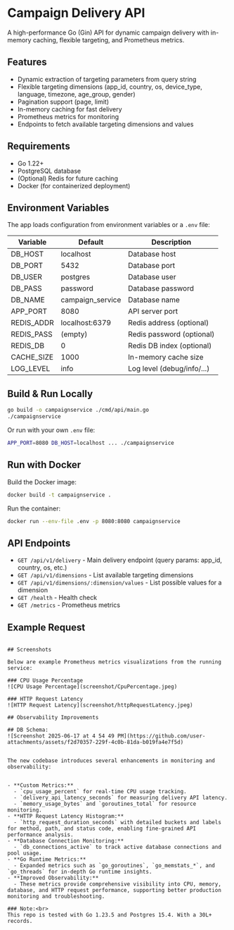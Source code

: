 # Campaign Delivery API

A high-performance Go (Gin) API for dynamic campaign delivery with in-memory caching, flexible targeting, and Prometheus metrics.

## Features
- Dynamic extraction of targeting parameters from query string
- Flexible targeting dimensions (app_id, country, os, device_type, language, timezone, age_group, gender)
- Pagination support (page, limit)
- In-memory caching for fast delivery
- Prometheus metrics for monitoring
- Endpoints to fetch available targeting dimensions and values

## Requirements
- Go 1.22+
- PostgreSQL database
- (Optional) Redis for future caching
- Docker (for containerized deployment)

## Environment Variables
The app loads configuration from environment variables or a `.env` file:

| Variable     | Default             | Description                |
|--------------|---------------------|----------------------------|
| DB_HOST      | localhost           | Database host              |
| DB_PORT      | 5432                | Database port              |
| DB_USER      | postgres            | Database user              |
| DB_PASS      | password            | Database password          |
| DB_NAME      | campaign_service    | Database name              |
| APP_PORT     | 8080                | API server port            |
| REDIS_ADDR   | localhost:6379      | Redis address (optional)   |
| REDIS_PASS   | (empty)             | Redis password (optional)  |
| REDIS_DB     | 0                   | Redis DB index (optional)  |
| CACHE_SIZE   | 1000                | In-memory cache size       |
| LOG_LEVEL    | info                | Log level (debug/info/...) |

## Build & Run Locally

```sh
go build -o campaignservice ./cmd/api/main.go
./campaignservice
```

Or run with your own `.env` file:

```sh
APP_PORT=8080 DB_HOST=localhost ... ./campaignservice
```

## Run with Docker

Build the Docker image:
```sh
docker build -t campaignservice .
```

Run the container:
```sh
docker run --env-file .env -p 8080:8080 campaignservice
```

## API Endpoints

- `GET /api/v1/delivery` - Main delivery endpoint (query params: app_id, country, os, etc.)
- `GET /api/v1/dimensions` - List available targeting dimensions
- `GET /api/v1/dimensions/:dimension/values` - List possible values for a dimension
- `GET /health` - Health check
- `GET /metrics` - Prometheus metrics

## Example Request

```

## Screenshots

Below are example Prometheus metrics visualizations from the running service:

### CPU Usage Percentage
![CPU Usage Percentage](screenshot/CpuPercentage.jpeg)

### HTTP Request Latency
![HTTP Request Latency](screenshot/httpRequestLatency.jpeg)

## Observability Improvements

## DB Schema:
![Screenshot 2025-06-17 at 4 54 49 PM](https://github.com/user-attachments/assets/f2d70357-229f-4c0b-81da-b019fa4e7f5d)


The new codebase introduces several enhancements in monitoring and observability:


- **Custom Metrics:**
  - `cpu_usage_percent` for real-time CPU usage tracking.
  - `delivery_api_latency_seconds` for measuring delivery API latency.
  - `memory_usage_bytes` and `goroutines_total` for resource monitoring.
- **HTTP Request Latency Histogram:**
  - `http_request_duration_seconds` with detailed buckets and labels for method, path, and status code, enabling fine-grained API performance analysis.
- **Database Connection Monitoring:**
  - `db_connections_active` to track active database connections and pool usage.
- **Go Runtime Metrics:**
  - Expanded metrics such as `go_goroutines`, `go_memstats_*`, and `go_threads` for in-depth Go runtime insights.
- **Improved Observability:**
  - These metrics provide comprehensive visibility into CPU, memory, database, and HTTP request performance, supporting better production monitoring and troubleshooting.

### Note:<br>
This repo is tested with Go 1.23.5 and Postgres 15.4. With a 30L+ records.

